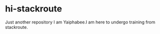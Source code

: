 # hi-stackroute
Just another repository
I am Yaiphabee.I am here to undergo training from stackroute.
